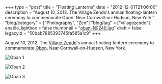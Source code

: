 +++
type = "post"
title = "Floating Lanterns"
date = "2012-12-01T21:06:00"
description = "August 10, 2012. The Village Zendo's annual floating-lantern ceremony to commemorate Obon. Near Cornwall-on-Hudson, New York."
"blog/category" = ["Photography", "Zen"]
"blog/tag" = ["villagezendo"]
enable_lightbox = false
thumbnail = "oban-1@240.jpg"
draft = false
legacyid = "50bab7885393745fa585a1c9"
+++

<p>August 10, 2012. The <a href="http://villagezendo.org/">Village Zendo</a>'s annual floating-lantern ceremony to commemorate <a href="http://en.wikipedia.org/wiki/Obon">Obon</a>. Near Cornwall-on-Hudson, New York.</p>
<p><img style="display:block; margin-left:auto; margin-right:auto;" src="oban-1.jpg" alt="Oban 1" title="oban-1.jpg" border="0"   /></p>
<p><img style="display:block; margin-left:auto; margin-right:auto;" src="oban-2.jpg" alt="Oban 2" title="oban-2.jpg" border="0"   /></p>
<p><img style="display:block; margin-left:auto; margin-right:auto;" src="oban-3.jpg" alt="Oban 3" title="oban-3.jpg" border="0"   /></p>
    